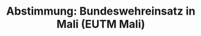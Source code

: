 ---
abstimmung:
  abstimmung: 3
  bundestagssitzung: 29
  datum: 26. April 2018
  legislaturperiode: 19
categories:
- Todo
data:
- title: Abstimmungsergebnis 20180426_3-data.pdf
  url: /res/2021-btw/abstimmungsergebnisse/20180426_3-data.pdf
- title: Abstimmungsergebnis 20180426_3_xls-data.xls
  url: /res/2021-btw/abstimmungsergebnisse/20180426_3_xls-data.xls
- title: Abstimmungsergebnis 20180426_3_xls-datacsv
  url: /res/2021-btw/abstimmungsergebnisse/csv/20180426_3_xls-datacsv
documents:
- local: /res/2021-btw/drucksachen/01597.pdf
  title: Drucksache 19/01597
  url: https://dip21.bundestag.de/dip21/btd/19/015/1901597.pdf
- local: /res/2021-btw/drucksachen/01834.pdf
  title: Drucksache 19/01834
  url: https://dip21.bundestag.de/dip21/btd/19/018/1901834.pdf
ergebnis:
  AfD:
    enthaltung: 1
    gesamt: 92
    ja: 0
    nein: 80
    nichtabgegeben: 11
    ungueltig: 0
  Bündnis 90/Die Grünen:
    enthaltung: 1
    gesamt: 67
    ja: 58
    nein: 3
    nichtabgegeben: 5
    ungueltig: 0
  Die Linke:
    enthaltung: 0
    gesamt: 69
    ja: 0
    nein: 56
    nichtabgegeben: 13
    ungueltig: 0
  FDP:
    enthaltung: 0
    gesamt: 80
    ja: 74
    nein: 0
    nichtabgegeben: 6
    ungueltig: 0
  cdu/csu:
    enthaltung: 0
    gesamt: 246
    ja: 224
    nein: 0
    nichtabgegeben: 22
    ungueltig: 0
  file: 20180426_3_xls-data.xls
  fraktionslos:
    enthaltung: 0
    gesamt: 2
    ja: 0
    nein: 2
    nichtabgegeben: 0
    ungueltig: 0
  spd:
    enthaltung: 0
    gesamt: 153
    ja: 130
    nein: 3
    nichtabgegeben: 20
    ungueltig: 0
layout: abstimmung
links:
- title: Link zu bundestag.de
  url: https://www.bundestag.de/parlament/plenum/abstimmung/abstimmung?id=512
preview: 'Deutscher Bundestag


  29. Sitzung des Deutschen Bundestages

  am Donnerstag, 26. April 2018


  Endgültiges Ergebnis der Namentlichen Abstimmung Nr. 3


  Beschlussempfehlung des Auswärtigen Ausschusses (3. Ausschuss) zu dem Antrag der

  Bundesregierung

  Fortsetzung der Beteiligung bewaffneter deutscher Streitkräfte an der Militärmission
  der

  Europäischen Union als Beitrag zur Ausbildung der malischen Streitkräfte (EUTM Mali)

  Drs. 19/1597 und 19/1834'
tags:
- Todo
title: 'Abstimmung: Bundeswehreinsatz in Mali (EUTM Mali)'
---